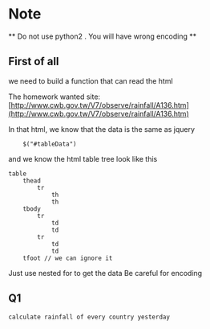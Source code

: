 # Note

** Do not use python2 . You will have wrong encoding **



## First of all
we need to build a function that can read the html 

The homework wanted site:
[http://www.cwb.gov.tw/V7/observe/rainfall/A136.htm](http://www.cwb.gov.tw/V7/observe/rainfall/A136.htm)

In that html, 
we know that the data is the same as jquery  
``` jquery
	$("#tableData")
```

and we know the html table tree look like this
```
table
	thead
    	tr
        	th
            th
    tbody
    	tr
        	td
            td
        tr 
        	td
            td
    tfoot // we can ignore it
 ```
 
 Just use nested for to get the data
 Be careful for encoding


## Q1
	calculate rainfall of every country yesterday



